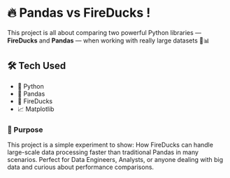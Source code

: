 # 🔥 Pandas vs FireDucks !

This project is all about comparing two powerful Python libraries — **FireDucks** and **Pandas** — when working with really large datasets 🧠📊

## 🛠️ Tech Used

- 🐍 Python  
- 🐼 Pandas  
- 🦆 FireDucks  
- 📈 Matplotlib

### 🎯 Purpose
This project is a simple experiment to show:
How FireDucks can handle large-scale data processing faster than traditional Pandas in many scenarios.
Perfect for Data Engineers, Analysts, or anyone dealing with big data and curious about performance comparisons. 


